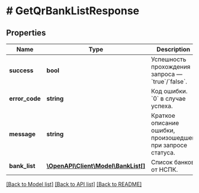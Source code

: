 # # GetQrBankListResponse

## Properties

Name | Type | Description | Notes
------------ | ------------- | ------------- | -------------
**success** | **bool** | Успешность прохождения запроса — &#x60;true&#x60;/&#x60;false&#x60;. |
**error_code** | **string** | Код ошибки. &#x60;0&#x60; в случае успеха. |
**message** | **string** | Краткое описание ошибки, произошедшей при запросе статуса. | [optional]
**bank_list** | [**\OpenAPI\Client\Model\BankList[]**](BankList.md) | Список банков от НСПК. |

[[Back to Model list]](../../README.md#models) [[Back to API list]](../../README.md#endpoints) [[Back to README]](../../README.md)
